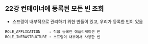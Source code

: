 ## 22강 컨테이너에 등록된 모든 빈 조회

- 스프링이 내부적으로 관리하기 위한 빈들이 있고, 우리가 등록한 빈이 있음
```
ROLE_APPLICATION    : 직접 등록한 애플리케이션 빈
ROLE_INFRASTRUCTURE : 스프링이 내부에서 사용한 빈
```